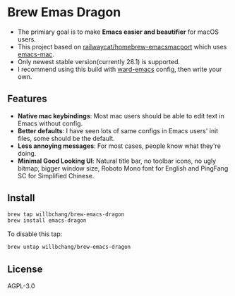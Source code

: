 # Brew Emas Dragon
- The primiary goal is to make **Emacs easier and beautifier** for macOS users.
- This project based on [railwaycat/homebrew-emacsmacport](https://github.com/railwaycat/homebrew-emacsmacport) which uses [emacs-mac](https://bitbucket.org/mituharu/emacs-mac/overview).
- Only newest stable version(currently 28.1) is supported.
- I recommend using this build with [ward-emacs](https://github.com/willbchang/ward-emacs) config, then write your own.

## Features
- **Native mac keybindings**: Most mac users should be able to edit text in Emacs without config.
- **Better defaults**: I have seen lots of same configs in Emacs users' init files, some should be the default.
- **Less annoying messages**: For most cases, people know what they're doing.
- **Minimal Good Looking UI**: Natural title bar, no toolbar icons, no ugly bitmap, bigger window size, Roboto Mono font for English and PingFang SC for Simplified Chinese.


## Install
```sh
brew tap willbchang/brew-emacs-dragon
brew install emacs-dragon
```

To disable this tap:
```sh
brew untap willbchang/brew-emacs-dragon
```

## License
AGPL-3.0
